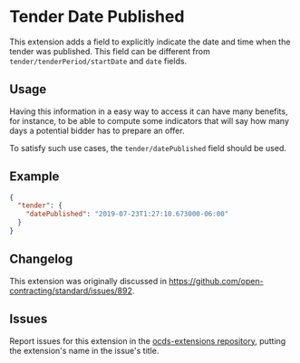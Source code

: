 # Tender Date Published

This extension adds a field to explicitly indicate the date and time when the tender was published. This field can be different from `tender/tenderPeriod/startDate` and `date` fields.

## Usage

Having this information in a easy way to access it can have many benefits, for instance, to be able to compute some indicators that will say how many days a potential bidder has to prepare an offer.

To satisfy such use cases, the `tender/datePublished` field should be used.

## Example

```json
{
  "tender": {
    "datePublished": "2019-07-23T1:27:10.673000-06:00"
  }
}
```

## Changelog

This extension was originally discussed in <https://github.com/open-contracting/standard/issues/892>.

## Issues

Report issues for this extension in the [ocds-extensions repository](https://github.com/open-contracting/ocds-extensions/issues), putting the extension's name in the issue's title.
